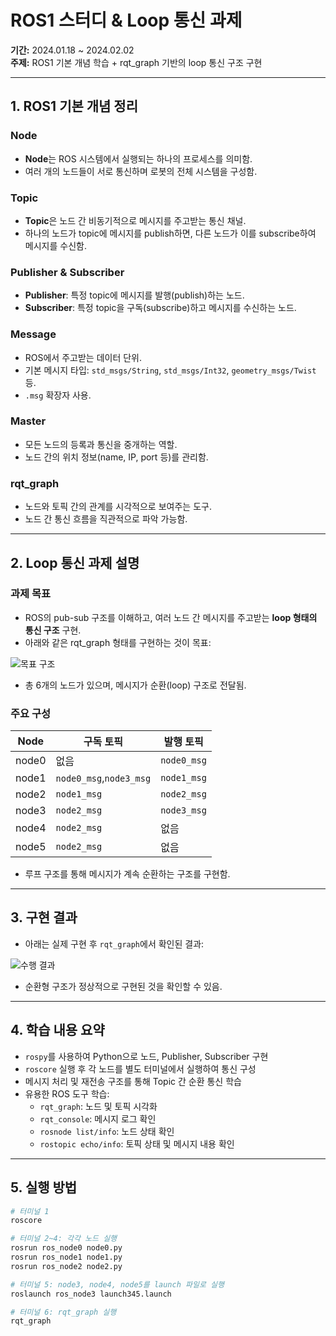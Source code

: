 # ROS1 스터디 & Loop 통신 과제

**기간:** 2024.01.18 ~ 2024.02.02  
**주제:** ROS1 기본 개념 학습 + rqt_graph 기반의 loop 통신 구조 구현

---

## 1. ROS1 기본 개념 정리

### Node
- **Node**는 ROS 시스템에서 실행되는 하나의 프로세스를 의미함.
- 여러 개의 노드들이 서로 통신하며 로봇의 전체 시스템을 구성함.

### Topic
- **Topic**은 노드 간 비동기적으로 메시지를 주고받는 통신 채널.
- 하나의 노드가 topic에 메시지를 publish하면, 다른 노드가 이를 subscribe하여 메시지를 수신함.

### Publisher & Subscriber
- **Publisher**: 특정 topic에 메시지를 발행(publish)하는 노드.
- **Subscriber**: 특정 topic을 구독(subscribe)하고 메시지를 수신하는 노드.

### Message
- ROS에서 주고받는 데이터 단위.
- 기본 메시지 타입: `std_msgs/String`, `std_msgs/Int32`, `geometry_msgs/Twist` 등.
- `.msg` 확장자 사용.

### Master
- 모든 노드의 등록과 통신을 중개하는 역할.
- 노드 간의 위치 정보(name, IP, port 등)를 관리함.

### rqt_graph
- 노드와 토픽 간의 관계를 시각적으로 보여주는 도구.
- 노드 간 통신 흐름을 직관적으로 파악 가능함.

---

## 2. Loop 통신 과제 설명

### 과제 목표
- ROS의 pub-sub 구조를 이해하고, 여러 노드 간 메시지를 주고받는 **loop 형태의 통신 구조** 구현.
- 아래와 같은 rqt_graph 형태를 구현하는 것이 목표:

![목표 구조](https://github.com/user-attachments/assets/6569578a-30e8-4cc1-855e-b72be6eead8f)

- 총 6개의 노드가 있으며, 메시지가 순환(loop) 구조로 전달됨.

### 주요 구성
| Node | 구독 토픽 | 발행 토픽 |
|------|------------|-------------|
| node0    | 없음       | `node0_msg`    |
| node1    | `node0_msg`,`node3_msg`   | `node1_msg`    |
| node2    | `node1_msg`   | `node2_msg`    |
| node3    | `node2_msg`   | `node3_msg`    |
| node4    | `node2_msg`   | 없음    |
| node5    | `node2_msg`   | 없음    |
- 루프 구조를 통해 메시지가 계속 순환하는 구조를 구현함.

---

## 3. 구현 결과

- 아래는 실제 구현 후 `rqt_graph`에서 확인된 결과:

![수행 결과](https://github.com/user-attachments/assets/872030e9-9c34-470b-986e-b67f9f0a3869)

- 순환형 구조가 정상적으로 구현된 것을 확인할 수 있음.

---

## 4. 학습 내용 요약

- `rospy`를 사용하여 Python으로 노드, Publisher, Subscriber 구현
- `roscore` 실행 후 각 노드를 별도 터미널에서 실행하여 통신 구성
- 메시지 처리 및 재전송 구조를 통해 Topic 간 순환 통신 학습
- 유용한 ROS 도구 학습:
  - `rqt_graph`: 노드 및 토픽 시각화
  - `rqt_console`: 메시지 로그 확인
  - `rosnode list/info`: 노드 상태 확인
  - `rostopic echo/info`: 토픽 상태 및 메시지 내용 확인

---

## 5. 실행 방법

```bash
# 터미널 1
roscore

# 터미널 2~4: 각각 노드 실행
rosrun ros_node0 node0.py
rosrun ros_node1 node1.py
rosrun ros_node2 node2.py

# 터미널 5: node3, node4, node5를 launch 파일로 실행
roslaunch ros_node3 launch345.launch

# 터미널 6: rqt_graph 실행
rqt_graph
